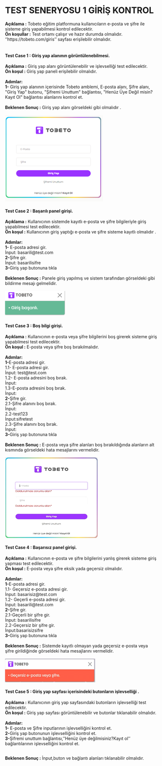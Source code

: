 <h1>TEST SENERYOSU 1 GİRİŞ KONTROL </h1>
<b>Açıklama :</b> Tobeto eğitim platformuna kullanıcıların e-posta ve şifre ile sisteme giriş yapabilmesi kontrol edilecektir.<br>
<b>Ön koşullar :</b> Test ortamı çalışır ve hazır durumda olmalıdır. ‘’https://tobeto.com/giris’’ sayfası erişilebilir olmalıdır.<br><br>

<h4>Test Case 1 : Giriş yap alanının görüntülenebilmesi.</h4>
<b>Açıklama :</b> Giriş yap alanı görüntülenebilir ve işlevselliği test edilecektir.<br>
<b>Ön koşul :</b> Giriş yap paneli erişilebilir olmalıdır.<br><br>
<b>Adımlar:</b><br>
<b>1-</b> Giriş yap alanının içerisinde Tobeto amblemi, E-posta alanı, Şifre alanı, "Giriş Yap" butonu, "Şifremi Unuttum" bağlantısı, "Henüz Üye Değil misin? Kayıt Ol" bağlantısı alanlarını kontrol et. <br><br>
<b>Beklenen Sonuç :</b> Giriş yap alanı görseldeki gibi olmalıdır .<br><br>
<img src="images/Picture1.png" alt="picture1">                        

<h4>Test Case 2 : Başarılı panel girişi.</h4>
<b>Açıklama :</b> Kullanıcının sistemde kayıtlı e-posta ve şifre bilgileriyle  giriş yapabilmesi test edilecektir.<br>
<b>Ön koşul :</b> Kullanıcının giriş yaptığı e-posta ve şifre sisteme kayıtlı olmalıdır .<br><br>
<b>Adımlar:</b><br>
<b>1-</b> E-posta adresi gir.<br>
İnput: basarili@test.com<br>
<b>2-</b>Şifre gir.<br>
İnput: basarilisifre<br>
<b>3-</b>Giriş yap butonuna tıkla<br><br>
<b>Beklenen Sonuç :</b> Panele giriş yapılmış ve sistem tarafından görseldeki gibi bildirme mesajı gelmelidir.<br><br>
<img src="images/Picture2.png" alt="picture2">
<h4>Test Case 3 : Boş bilgi girişi.</h4>
<b>Açıklama :</b> Kullanıcının e-posta veya şifre bilgilerini boş girerek sisteme giriş yapabilmesi test edilecektir.<br>
<b>Ön koşul :</b> E-posta veya şifre boş bırakılmalıdır.<br><br>
<b>Adımlar:</b><br>
<b>1-</b>E-posta adresi gir.<br>
      1.1- E-posta adresi gir.<br>
      İnput: test@test.com<br>
      1.2- E-posta adresini boş bırak.<br>
      İnput: <br>
      1.3-E-posta adresini boş bırak.<br>
      İnput:<br>
<b>2-</b>Şifre gir.<br>
     2.1-Şifre alanını boş bırak.<br>
     İnput: <br>
     2.2-test123<br>
     İnput:sifretest<br>
     2.3-Şifre alanını boş bırak.<br>
       İnput:<br>
<b>3-</b>Giriş yap butonuna tıkla<br><br>
<b>Beklenen Sonuç :</b> E-posta veya şifre alanları boş bırakıldığında alanların alt kısmında görseldeki hata mesajlarını vermelidir.<br><br>
<img src="images/Picture3.png" alt="picture3">                                 
 
                    
<h4>Test Case 4 : Başarısız panel girişi.</h4>
<b>Açıklama :</b> Kullanıcının e-posta ve şifre bilgilerini yanlış girerek sisteme giriş yapması  test edilecektir.<br>
<b>Ön koşul :</b> E-posta veya şifre eksik yada geçersiz olmalıdır.<br><br>
<b>Adımlar:</b><br>
<b>1-</b>E-posta adresi gir.<br>
      1.1- Geçersiz e-posta adresi gir.<br>
      İnput: basarisiz@test.com<br>
      1.2- Geçerli e-posta adresi gir.<br>
      İnput: basarili@test.com<br>
<b>2-</b>Şifre gir.<br>
     2.1-Geçerli bir şifre gir.<br>
     İnput: basarilisifre<br>
     2.2-Geçersiz bir şifre gir.<br>
     İnput:basarisizsifre<br>
<b>3-</b>Giriş yap butonuna tıkla<br><br>
<b>Beklenen Sonuç :</b>  Sistemde kayıtlı olmayan yada geçersiz e-posta veya şifre girildiğinde  görseldeki hata mesajlarını vermelidir.<br><br>
<img src="images/Picture4.png" alt="picture4">                  


                    
<h4>Test Case 5 : Giriş yap sayfası içerisindeki butonların işlevselliği .</h4>
<b>Açıklama :</b> Kullanıcının giriş yap sayfasındaki butonların işlevselliği test edilecektir.<br>
<b>Ön koşul :</b> Giriş yap sayfası görüntülenebilir ve butonlar tıklanabilir olmalıdır.<br><br>
<b>Adımlar:</b><br>
<b>1-</b> E-posta ve Şifre inputlarının işlevselliğini kontrol et.  <br>
<b>2-</b>Giriş yap butonunun işlevselliğini kontrol et.<br>
<b>3-</b>Şifremi unuttum bağlantısı,’’Henüz üye değilmisiniz?Kayıt ol’’ bağlantılarının işlevselliğini kontrol et.<br><br>

<b>Beklenen Sonuç :</b>  İnput,buton ve bağlantı alanları tıklanabilir olmalıdır.<br><br>

